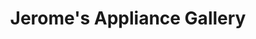 ---
title: "Jerome's Appliance Gallery"
url: /calgary/jeromes-appliance-gallery/
shop: appliance
---
